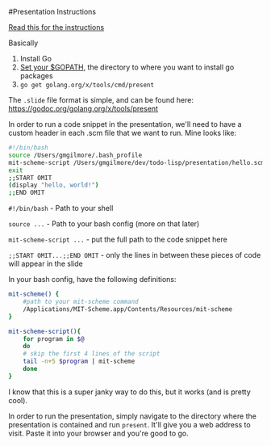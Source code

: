 #Presentation Instructions 

[Read this for the instructions](http://halyph.com/blog/2015/05/18/golang-presentation-tool/)

Basically 

1. Install Go 
2. [Set your $GOPATH](https://golang.org/doc/code.html#GOPATH), the directory to where you want to install go packages
3. `go get golang.org/x/tools/cmd/present`


The `.slide` file format is simple, and can be found here: https://godoc.org/golang.org/x/tools/present

In order to run a code snippet in the presentation, we'll need to have a custom header in each .scm file that we want to run. Mine looks like: 

```bash
#!/bin/bash
source /Users/gmgilmore/.bash_profile
mit-scheme-script /Users/gmgilmore/dev/todo-lisp/presentation/hello.scm
exit
;;START OMIT
(display "hello, world!")
;;END OMIT                                                                                                          
```


`#!/bin/bash` - Path to your shell 

`source ...` - Path to your bash config (more on that later)

`mit-scheme-script ...` - put the full path to the code snippet here 

`;;START OMIT...;;END OMIT` - only the lines in between these pieces of code will appear in the slide


In your bash config, have the following definitions: 

```bash
mit-scheme() {
	#path to your mit-scheme command 
    /Applications/MIT-Scheme.app/Contents/Resources/mit-scheme
}

mit-scheme-script(){
    for program in $@
    do
	# skip the first 4 lines of the script
	tail -n+5 $program | mit-scheme 
    done
}
```
I know that this is a super janky way to do this, but it works (and is pretty cool). 

In order to run the presentation, simply navigate to the directory where the presentation is contained and run `present`. It'll give you a web address to visit. Paste it into your browser and you're good to go. 
